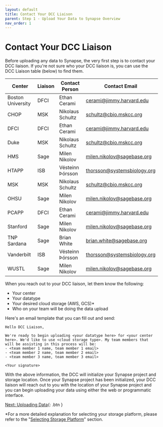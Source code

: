 ```yaml
---
layout: default
title: Contact Your DCC Liaison
parent: Step 1 - Upload Your Data to Synapse Overview
nav_order: 1
---
```


# Contact Your DCC Liaison

Before uploading any data to Synapse, the very first step is to contact your DCC liaison. If you're not sure who your DCC liaison is, you can use the DCC Liaison table (below) to find them.

|   Center   |  Liaison    |   Contact Person   |   Contact Email   |
| ---- | ---- | ---- | ---- |
|   Boston University   | DFCI | Ethan Cerami | cerami@jimmy.harvard.edu |
|   CHOP   | MSK | Nikolaus Schultz | schultz@cbio.mskcc.org |
| DFCI | DFCI | Ethan Cerami | cerami@jimmy.harvard.edu |
| Duke | MSK | Nikolaus Schultz | schultz@cbio.mskcc.org |
| HMS | Sage | Milen Nikolov | milen.nikolov@sagebase.org |
| HTAPP | ISB | Vésteinn Þórsson | thorsson@systemsbiology.org |
| MSK | MSK | Nikolaus Schultz | schultz@cbio.mskcc.org |
| OHSU | Sage | Milen Nikolov | milen.nikolov@sagebase.org |
| PCAPP | DFCI | Ethan Cerami | cerami@jimmy.harvard.edu |
| Stanford | Sage | Milen Nikolov | milen.nikolov@sagebase.org |
| TNP Sardana | Sage | Brian White | brian.white@sagebase.org |
| Vanderbilt | ISB | Vésteinn Þórsson | thorsson@systemsbiology.org |
| WUSTL | Sage | Milen Nikolov | milen.nikolov@sagebase.org |

When you reach out to your DCC liaison, let them know the following:
- Your center
- Your datatype
- Your desired cloud storage (AWS, GCS)*
- Who on your team will be doing the data upload

Here's an email template that you can fill out and send:

```
Hello DCC Liaison,

We're ready to begin uploading <your datatype here> for <your center here>. We'd like to use <cloud storage type>. My team members that will be assisting in this process will be:
- <team member 1 name, team member 1 email>
- <team member 2 name, team member 2 email>
- <team member 3 name, team member 3 email>

<Your signature>
```

With the above information, the DCC will initialize your Synapse project and storage location. Once your Synapse project has been initialized, your DCC liaison will reach out to you with the location of your Synapse project and you can begin uploading your data using either the web or programmatic interface. 

[Next: Uploading Data](uploading-data){: .btn }

*For a more detailed explanation for selecting your storage platform, please refer to the "[Selecting Storage Platform](selecting-a-storage-platform)" section.

